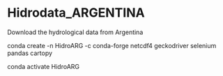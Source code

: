 # Hidrodata_ARGENTINA
Download the hydrological data from Argentina


conda create -n HidroARG -c conda-forge netcdf4 geckodriver selenium pandas cartopy

conda activate HidroARG
